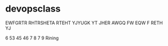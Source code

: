 # devopsclass
EWFGRTR
RHTRSHETA
RTEHT
YJYUGK
YT
JHER
AWGQ
FW
EQW
F
RETH
YJ

6
53
45
46
7
8
7
9
Rining
